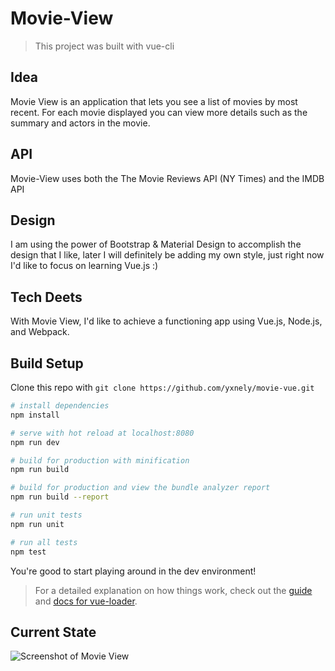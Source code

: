 # Movie-View
> This project was built with vue-cli

## Idea
Movie View is an application that lets you see a list of movies by most recent. For each movie displayed you can view more details such as the summary and actors in the movie.

## API
Movie-View uses both the The Movie Reviews API (NY Times) and the IMDB API

## Design
I am using the power of Bootstrap & Material Design to accomplish the design that I like, later I will definitely be adding my own style, just right now I'd like to focus on learning Vue.js :)

## Tech Deets
With Movie View, I'd like to achieve a functioning app using Vue.js, Node.js, and Webpack.

## Build Setup
Clone this repo with `git clone https://github.com/yxnely/movie-vue.git`

``` bash
# install dependencies
npm install

# serve with hot reload at localhost:8080
npm run dev

# build for production with minification
npm run build

# build for production and view the bundle analyzer report
npm run build --report

# run unit tests
npm run unit

# run all tests
npm test
```

You're good to start playing around in the dev environment!

> For a detailed explanation on how things work, check out the [guide](http://vuejs-templates.github.io/webpack/) and [docs for vue-loader](http://vuejs.github.io/vue-loader).

## Current State
![Screenshot of Movie View](https://raw.githubusercontent.com/yxnely/movie-vue/master/src/assets/screen.gif)